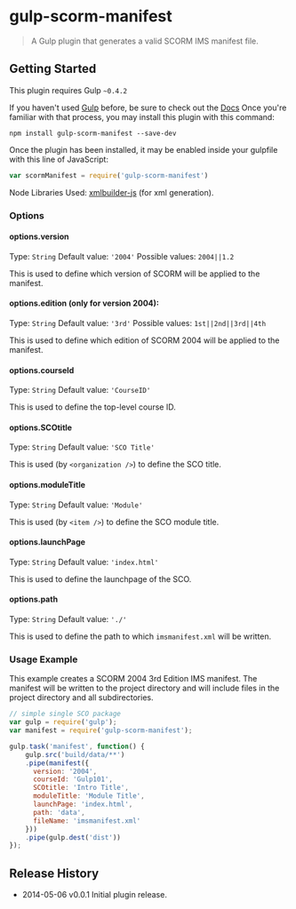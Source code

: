 # gulp-scorm-manifest

> A Gulp plugin that generates a valid SCORM IMS manifest file.

## Getting Started
This plugin requires Gulp `~0.4.2`

If you haven't used [Gulp](http://gulpjs.com/) before, be sure to check out the [Docs](https://github.com/gulpjs/gulp/blob/master/README.md#gulp---) Once you're familiar with that process, you may install this plugin with this command:

```shell
npm install gulp-scorm-manifest --save-dev
```

Once the plugin has been installed, it may be enabled inside your gulpfile with this line of JavaScript:

```js
var scormManifest = require('gulp-scorm-manifest')
```

Node Libraries Used:
[xmlbuilder-js](https://github.com/oozcitak/xmlbuilder-js) (for xml generation).

### Options

#### options.version
Type: `String`
Default value: `'2004'`
Possible values: `2004||1.2`

This is used to define which version of SCORM will be applied to the manifest.

#### options.edition (only for version 2004):
Type: `String`
Default value: `'3rd'`
Possible values: `1st||2nd||3rd||4th`

This is used to define which edition of SCORM 2004 will be applied to the manifest.

#### options.courseId
Type: `String`
Default value: `'CourseID'`

This is used to define the top-level course ID.

#### options.SCOtitle
Type: `String`
Default value: `'SCO Title'`

This is used (by `<organization />`) to define the SCO title.

#### options.moduleTitle
Type: `String`
Default value: `'Module'`

This is used (by `<item />`) to define the SCO module title.

#### options.launchPage
Type: `String`
Default value: `'index.html'`

This is used to define the launchpage of the SCO.

#### options.path
Type: `String`
Default value: `'./'`

This is used to define the path to which `imsmanifest.xml` will be written.

### Usage Example

This example creates a SCORM 2004 3rd Edition IMS manifest. The manifest will be written to the project directory and will include files in the project directory and all subdirectories.

```js
// simple single SCO package
var gulp = require('gulp');
var manifest = require('gulp-scorm-manifest');

gulp.task('manifest', function() {
    gulp.src('build/data/**')
    .pipe(manifest({
      version: '2004',
      courseId: 'Gulp101',
      SCOtitle: 'Intro Title',
      moduleTitle: 'Module Title',
      launchPage: 'index.html',
      path: 'data',
      fileName: 'imsmanifest.xml'
    }))
    .pipe(gulp.dest('dist'))
});
```

## Release History
  * 2014-05-06   v0.0.1   Initial plugin release.
